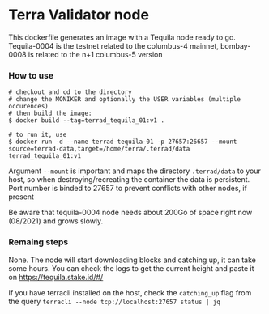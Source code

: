 # Terra Validator node

This dockerfile generates an image with a Tequila node ready to go.
Tequila-0004 is the testnet related to the columbus-4 mainnet, bombay-0008 is related to the n+1 columbus-5 version

### How to use
```
# checkout and cd to the directory
# change the MONIKER and optionally the USER variables (multiple occurences)
# then build the image:
$ docker build --tag=terrad_tequila_01:v1 .

# to run it, use 
$ docker run -d --name terrad-tequila-01 -p 27657:26657 --mount source=terrad-data,target=/home/terra/.terrad/data terrad_tequila_01:v1
```

Argument `--mount` is important and maps the directory `.terrad/data` to your host, so when destroying/recreating the container the data is persistent.
Port number is binded to 27657 to prevent conflicts with other nodes, if present

Be aware that tequila-0004 node needs about 200Go of space right now (08/2021) and grows slowly.

### Remaing steps

None. The node will start downloading blocks and catching up, it can take some hours.
You can check the logs to get the current height and paste it on https://tequila.stake.id/#/ 

If you have terracli installed on the host, check the `catching_up` flag from the query `terracli --node tcp://localhost:27657 status | jq`